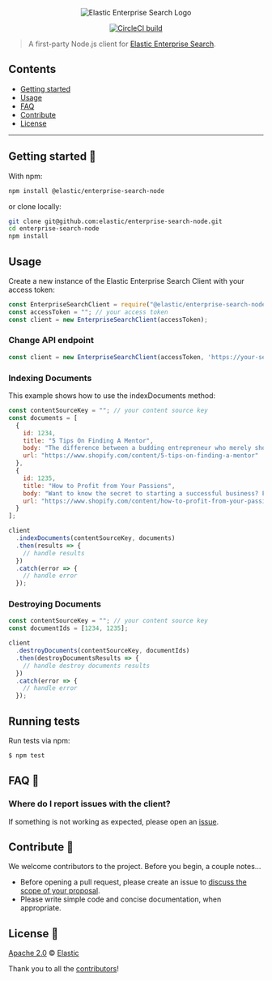 <p align="center"><img src="https://github.com/elastic/enterprise-search-node/blob/master/logo-enterprise-search.png?raw=true" alt="Elastic Enterprise Search Logo"></p>

<p align="center"><a href="https://circleci.com/gh/elastic/enterprise-search-node"><img src="https://circleci.com/gh/elastic/enterprise-search-node.svg?style=svg" alt="CircleCI build"></a></p>

> A first-party Node.js client for [Elastic Enterprise Search](https://www.elastic.co/solutions/enterprise-search).

## Contents

+ [Getting started](#getting-started-)
+ [Usage](#usage)
+ [FAQ](#faq-)
+ [Contribute](#contribute-)
+ [License](#license-)

***

## Getting started 🐣

With npm:

```bash
npm install @elastic/enterprise-search-node
```

or clone locally:

```bash
git clone git@github.com:elastic/enterprise-search-node.git
cd enterprise-search-node
npm install
```

## Usage

Create a new instance of the Elastic Enterprise Search Client with your access token:

```javascript
const EnterpriseSearchClient = require("@elastic/enterprise-search-node");
const accessToken = ""; // your access token
const client = new EnterpriseSearchClient(accessToken);
```

### Change API endpoint

```javascript
const client = new EnterpriseSearchClient(accessToken, 'https://your-server.example.com/api/v1/ent')
```

### Indexing Documents

This example shows how to use the indexDocuments method:

```javascript
const contentSourceKey = ""; // your content source key
const documents = [
  {
    id: 1234,
    title: "5 Tips On Finding A Mentor",
    body: "The difference between a budding entrepreneur who merely shows promise and one who is already enjoying some success often comes down to mentoring.",
    url: "https://www.shopify.com/content/5-tips-on-finding-a-mentor"
  },
  {
    id: 1235,
    title: "How to Profit from Your Passions",
    body: "Want to know the secret to starting a successful business? Find a void and fill it.",
    url: "https://www.shopify.com/content/how-to-profit-from-your-passions"
  }
];

client
  .indexDocuments(contentSourceKey, documents)
  .then(results => {
    // handle results
  })
  .catch(error => {
    // handle error
  });
```

### Destroying Documents

```javascript
const contentSourceKey = ""; // your content source key
const documentIds = [1234, 1235];

client
  .destroyDocuments(contentSourceKey, documentIds)
  .then(destroyDocumentsResults => {
    // handle destroy documents results
  })
  .catch(error => {
    // handle error
  });
```

## Running tests

Run tests via npm:

```bash
$ npm test
```

## FAQ 🔮

### Where do I report issues with the client?

If something is not working as expected, please open an [issue](https://github.com/elastic/enterprise-search-node/issues/new).

## Contribute 🚀

We welcome contributors to the project. Before you begin, a couple notes...

+ Before opening a pull request, please create an issue to [discuss the scope of your proposal](https://github.com/elastic/enterprise-search-node/issues).
+ Please write simple code and concise documentation, when appropriate.

## License 📗

[Apache 2.0](https://github.com/elastic/enterprise-search-node/blob/master/LICENSE.txt) © [Elastic](https://github.com/elastic)

Thank you to all the [contributors](https://github.com/elastic/enterprise-search-node/graphs/contributors)!
